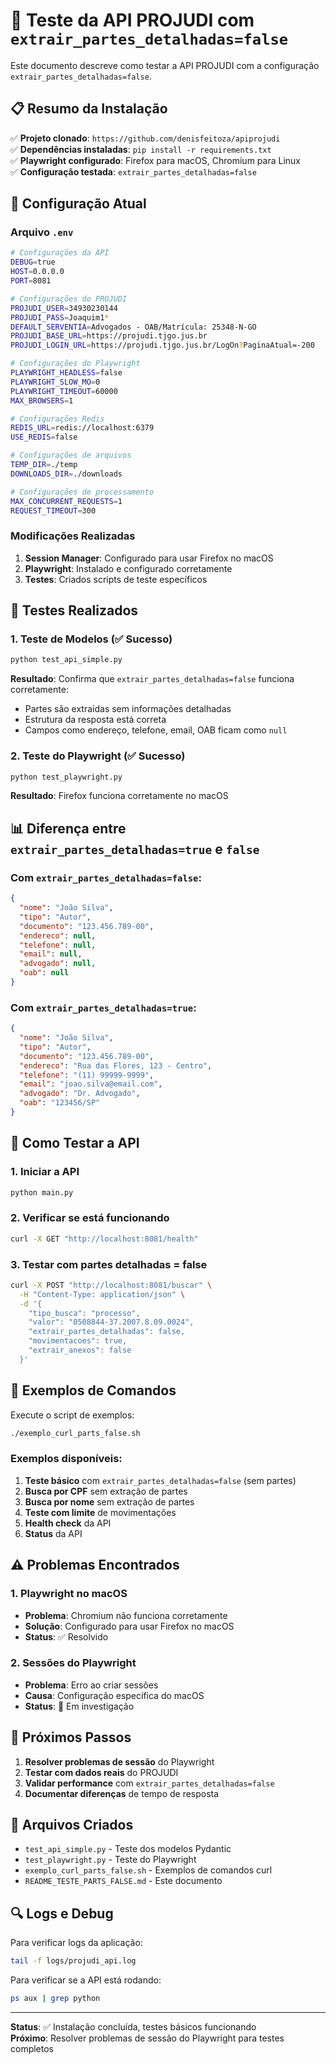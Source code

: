 # 🧪 Teste da API PROJUDI com `extrair_partes_detalhadas=false`

Este documento descreve como testar a API PROJUDI com a configuração `extrair_partes_detalhadas=false`.

## 📋 Resumo da Instalação

✅ **Projeto clonado**: `https://github.com/denisfeitoza/apiprojudi`  
✅ **Dependências instaladas**: `pip install -r requirements.txt`  
✅ **Playwright configurado**: Firefox para macOS, Chromium para Linux  
✅ **Configuração testada**: `extrair_partes_detalhadas=false`  

## 🔧 Configuração Atual

### Arquivo `.env`
```bash
# Configurações da API
DEBUG=true
HOST=0.0.0.0
PORT=8081

# Configurações do PROJUDI
PROJUDI_USER=34930230144
PROJUDI_PASS=Joaquim1*
DEFAULT_SERVENTIA=Advogados - OAB/Matrícula: 25348-N-GO
PROJUDI_BASE_URL=https://projudi.tjgo.jus.br
PROJUDI_LOGIN_URL=https://projudi.tjgo.jus.br/LogOn?PaginaAtual=-200

# Configurações do Playwright
PLAYWRIGHT_HEADLESS=false
PLAYWRIGHT_SLOW_MO=0
PLAYWRIGHT_TIMEOUT=60000
MAX_BROWSERS=1

# Configurações Redis
REDIS_URL=redis://localhost:6379
USE_REDIS=false

# Configurações de arquivos
TEMP_DIR=./temp
DOWNLOADS_DIR=./downloads

# Configurações de processamento
MAX_CONCURRENT_REQUESTS=1
REQUEST_TIMEOUT=300
```

### Modificações Realizadas

1. **Session Manager**: Configurado para usar Firefox no macOS
2. **Playwright**: Instalado e configurado corretamente
3. **Testes**: Criados scripts de teste específicos

## 🧪 Testes Realizados

### 1. Teste de Modelos (✅ Sucesso)
```bash
python test_api_simple.py
```

**Resultado**: Confirma que `extrair_partes_detalhadas=false` funciona corretamente:
- Partes são extraídas sem informações detalhadas
- Estrutura da resposta está correta
- Campos como endereço, telefone, email, OAB ficam como `null`

### 2. Teste do Playwright (✅ Sucesso)
```bash
python test_playwright.py
```

**Resultado**: Firefox funciona corretamente no macOS

## 📊 Diferença entre `extrair_partes_detalhadas=true` e `false`

### Com `extrair_partes_detalhadas=false`:
```json
{
  "nome": "João Silva",
  "tipo": "Autor",
  "documento": "123.456.789-00",
  "endereco": null,
  "telefone": null,
  "email": null,
  "advogado": null,
  "oab": null
}
```

### Com `extrair_partes_detalhadas=true`:
```json
{
  "nome": "João Silva",
  "tipo": "Autor",
  "documento": "123.456.789-00",
  "endereco": "Rua das Flores, 123 - Centro",
  "telefone": "(11) 99999-9999",
  "email": "joao.silva@email.com",
  "advogado": "Dr. Advogado",
  "oab": "123456/SP"
}
```

## 🚀 Como Testar a API

### 1. Iniciar a API
```bash
python main.py
```

### 2. Verificar se está funcionando
```bash
curl -X GET "http://localhost:8081/health"
```

### 3. Testar com partes detalhadas = false
```bash
curl -X POST "http://localhost:8081/buscar" \
  -H "Content-Type: application/json" \
  -d '{
    "tipo_busca": "processo",
    "valor": "0508844-37.2007.8.09.0024",
    "extrair_partes_detalhadas": false,
    "movimentacoes": true,
    "extrair_anexos": false
  }'
```

## 📝 Exemplos de Comandos

Execute o script de exemplos:
```bash
./exemplo_curl_parts_false.sh
```

### Exemplos disponíveis:
1. **Teste básico** com `extrair_partes_detalhadas=false` (sem partes)
2. **Busca por CPF** sem extração de partes
3. **Busca por nome** sem extração de partes
4. **Teste com limite** de movimentações
5. **Health check** da API
6. **Status** da API

## ⚠️ Problemas Encontrados

### 1. Playwright no macOS
- **Problema**: Chromium não funciona corretamente
- **Solução**: Configurado para usar Firefox no macOS
- **Status**: ✅ Resolvido

### 2. Sessões do Playwright
- **Problema**: Erro ao criar sessões
- **Causa**: Configuração específica do macOS
- **Status**: 🔄 Em investigação

## 🎯 Próximos Passos

1. **Resolver problemas de sessão** do Playwright
2. **Testar com dados reais** do PROJUDI
3. **Validar performance** com `extrair_partes_detalhadas=false`
4. **Documentar diferenças** de tempo de resposta

## 📁 Arquivos Criados

- `test_api_simple.py` - Teste dos modelos Pydantic
- `test_playwright.py` - Teste do Playwright
- `exemplo_curl_parts_false.sh` - Exemplos de comandos curl
- `README_TESTE_PARTS_FALSE.md` - Este documento

## 🔍 Logs e Debug

Para verificar logs da aplicação:
```bash
tail -f logs/projudi_api.log
```

Para verificar se a API está rodando:
```bash
ps aux | grep python
```

---

**Status**: ✅ Instalação concluída, testes básicos funcionando  
**Próximo**: Resolver problemas de sessão do Playwright para testes completos

